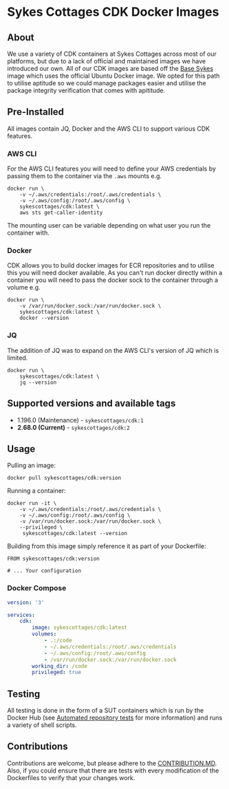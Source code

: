 # Sykes Cottages CDK Docker Images

## About

We use a variety of CDK containers at Sykes Cottages across most of our platforms, but due to a lack of official and maintained images we have introduced our own.
All of our CDK images are based off the [Base Sykes](https://github.com/SykesCottages/docker-base) image which uses the official Ubuntu Docker image.
We opted for this path to utilise aptitude so we could manage packages easier and utilise the package integrity verification that comes with apititude.

## Pre-Installed
All images contain JQ, Docker and the AWS CLI to support various CDK features. 

### AWS CLI
For the AWS CLI features you will need to define your AWS credentials by passing them to the container via the `.aws` mounts e.g.
```shell
docker run \
    -v ~/.aws/credentials:/root/.aws/credentials \
    -v ~/.aws/config:/root/.aws/config \
    sykescottages/cdk:latest \
    aws sts get-caller-identity
```
The mounting user can be variable depending on what user you run the container with.

### Docker

CDK allows you to build docker images for ECR repositories and to utilise this you will need docker available.
As you can't run docker directly within a container you will need to pass the docker sock to the container through a volume e.g.
```shell
docker run \
    -v /var/run/docker.sock:/var/run/docker.sock \
    sykescottages/cdk:latest \
    docker --version
```

### JQ

The addition of JQ was to expand on the AWS CLI's version of JQ which is limited.

```shell
docker run \
    sykescottages/cdk:latest \
    jq --version
```

## Supported versions and available tags

- 1.196.0 (Maintenance) - `sykescottages/cdk:1`
- **2.68.0 (Current)** - `sykescottages/cdk:2`

## Usage

Pulling an image:
```
docker pull sykescottages/cdk:version
```

Running a container:
```
docker run -it \
    -v ~/.aws/credentials:/root/.aws/credentials \
    -v ~/.aws/config:/root/.aws/config \
    -v /var/run/docker.sock:/var/run/docker.sock \
    --privileged \
     sykescottages/cdk:latest --version
```

Building from this image simply reference it as part of your Dockerfile:

```
FROM sykescottages/cdk:version

# ... Your configuration
```

### Docker Compose

```yaml
version: '3'

services:
    cdk:
        image: sykescottages/cdk:latest
        volumes:
            - .:/code
            - ~/.aws/credentials:/root/.aws/credentials
            - ~/.aws/config:/root/.aws/config
            - /var/run/docker.sock:/var/run/docker.sock
        working_dir: /code
        privileged: true
```

## Testing

All testing is done in the form of a SUT containers which is run by the Docker Hub (see [Automated repository tests](https://docs.docker.com/docker-hub/builds/automated-testing/) for more information) and runs a variety of shell scripts.

## Contributions

Contributions are welcome, but please adhere to the [CONTRIBUTION.MD](https://github.com/SykesCottages/docker-cdk/blob/master/CONTRIBUTION.MD). Also, if you could ensure that there are tests with every modification of the Dockerfiles to verify that your changes work.

